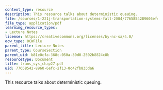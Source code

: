 ```yaml
---
content_type: resource
description: This resource talks about deterministic queuing.
file: /courses/1-221j-transportation-systems-fall-2004/7765854289606efc2f130c42fb833da6_trans_sys_chap27.pdf
file_type: application/pdf
learning_resource_types:
- Lecture Notes
license: https://creativecommons.org/licenses/by-nc-sa/4.0/
ocw_type: OCWFile
parent_title: Lecture Notes
parent_type: CourseSection
parent_uid: b81e0cfa-368c-050a-30d0-2502b8824c8b
resourcetype: Document
title: trans_sys_chap27.pdf
uid: 77658542-8960-6efc-2f13-0c42fb833da6
---
```

This resource talks about deterministic queuing.